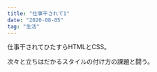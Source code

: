 ```yaml
---
title: "仕事干されて1"
date: "2020-08-05"
tag: "生活"
---
```


仕事干されてひたすらHTMLとCSS。

次々と立ちはだかるスタイルの付け方の課題と闘う。